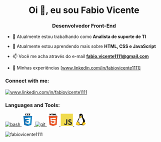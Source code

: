 <h1 align="center">Oi 👋, eu sou Fabio Vicente</h1>
<h3 align="center">Desenvolvedor Front-End</h3>

- 🔭 Atualmente estou trabalhando como **Analista de suporte de TI**

- 🌱 Atualmente estou aprendendo mais sobre **HTML, CSS e JavaScript**

- 📫 Você me acha através do e-mail **fabio.vicente1111@gmail.com**

- 📄 Minhas experiências [www.linkedin.com/in/fabiovicente1111]

<h3 align="left">Connect with me:</h3>
<p align="left">
<a href="https://linkedin.com/in/fabiovicente1111" target="_blank"><img align="center" src="https://raw.githubusercontent.com/rahuldkjain/github-profile-readme-generator/master/src/images/icons/Social/linked-in-alt.svg" alt="www.linkedin.com/in/fabiovicente1111" height="30" width="40" /></a>
</p>


<h3 align="left">Languages and Tools:</h3>
<p align="left"> <a href="https://www.gnu.org/software/bash/" target="_blank" rel="noreferrer"> <img src="https://www.vectorlogo.zone/logos/gnu_bash/gnu_bash-icon.svg" alt="bash" width="40" height="40"/> </a> <a href="https://www.w3schools.com/css/" target="_blank" rel="noreferrer"> <img src="https://raw.githubusercontent.com/devicons/devicon/master/icons/css3/css3-original-wordmark.svg" alt="css3" width="40" height="40"/> </a> <a href="https://git-scm.com/" target="_blank" rel="noreferrer"> <img src="https://www.vectorlogo.zone/logos/git-scm/git-scm-icon.svg" alt="git" width="40" height="40"/> </a> <a href="https://www.w3.org/html/" target="_blank" rel="noreferrer"> <img src="https://raw.githubusercontent.com/devicons/devicon/master/icons/html5/html5-original-wordmark.svg" alt="html5" width="40" height="40"/> </a> <a href="https://developer.mozilla.org/en-US/docs/Web/JavaScript" target="_blank" rel="noreferrer"> <img src="https://raw.githubusercontent.com/devicons/devicon/master/icons/javascript/javascript-original.svg" alt="javascript" width="40" height="40"/> </a> <a href="https://www.linux.org/" target="_blank" rel="noreferrer"> <img src="https://raw.githubusercontent.com/devicons/devicon/master/icons/linux/linux-original.svg" alt="linux" width="40" height="40"/> </a> </p>

<p><img align="center" src="https://github-readme-stats.vercel.app/api/top-langs?username=fabiovicente1111&show_icons=true&locale=en&layout=compact" alt="fabiovicente1111" /></p>


<!---
FabioVicente1111/FabioVicente1111 is a ✨ special ✨ repository because its `README.md` (this file) appears on your GitHub profile.
You can click the Preview link to take a look at your changes.

# Como criar seu PORTFÓLIO DE PROJETOS e perfil no GitHub sendo ANALISTA DE DADOS
.Nesse video, mostra como usar a ferramenta abaixo
https://www.youtube.com/watch?v=vw1JzSpB1Aw&t=318s

# Ferramenta para facilitar em criar o README
https://rahuldkjain.github.io/gh-profile-readme-generator/

# LinkedIn anterior
www.linkedin.com/in/fabio-vicente-0b4154189

--->
